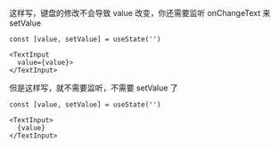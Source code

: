 这样写，键盘的修改不会导致 value 改变，你还需要监听 onChangeText 来 setValue

```tsx
const [value, setValue] = useState('')

<TextInput
  value={value}>
</TextInput>
```

但是这样写，就不需要监听，不需要 setValue 了

```tsx
const [value, setValue] = useState('')

<TextInput>
  {value}
</TextInput>
```